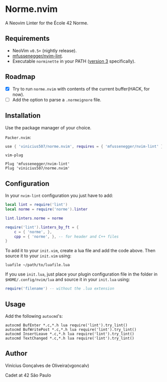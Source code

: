 # Norme.nvim

A Neovim Linter for the École 42 Norme.

Requirements
---

- NeoVim `v0.5+` (nightly release).
- [mfussenegger/nvim-lint](https://github.com/mfussenegger/nvim-lint).
- Executable `norminette` in your PATH ([version 3](https://github.com/42School/norminette) specifically).

Roadmap
---

- [X] Try to run `norme.nvim` with contents of the current buffer(HACK, for now).
- [ ] Add the option to parse a `.normeignore` file.

Installation
---

Use the package manager of your choice.

`Packer.nvim`:

```lua
use { 'vinicius507/norme.nvim', requires = { 'mfussenegger/nvim-lint' } }
```

`vim-plug`

```vim
Plug 'mfussenegger/nvim-lint'
Plug 'vinicius507/norme.nvim'
```

Configuration
---

In your `nvim-lint` configuration you just have to add:

```lua
local lint = require('lint')
local norme = require('norme').linter

lint.linters.norme = norme

require('lint').linters_by_ft = {
	c = { 'norme', },
	cpp = { 'norme', }, -- for header and C++ files
}
```

To add it to your `init.vim`, create a lua file and add the code above. Then source it to your `init.vim` using:

```vim
luafile ~/path/to/luafile.lua
```

If you use `init.lua`, just place your plugin configuration file in the folder in `$HOME/.config/nvim/lua` and source it in your `init.lua` using:
```lua
require('filename') -- without the .lua extension
```

Usage
---

Add the following `autocmd`'s:

```vim
autocmd BufEnter *.c,*.h lua require('lint').try_lint()
autocmd BufWritePost *.c,*.h lua require('lint').try_lint()
autocmd InsertLeave *.c,*.h lua require('lint').try_lint()
autocmd TextChanged *.c,*.h lua require('lint').try_lint()
```

Author
---

Vinícius Gonçalves de Oliveira(vgoncalv)

Cadet at 42 São Paulo
